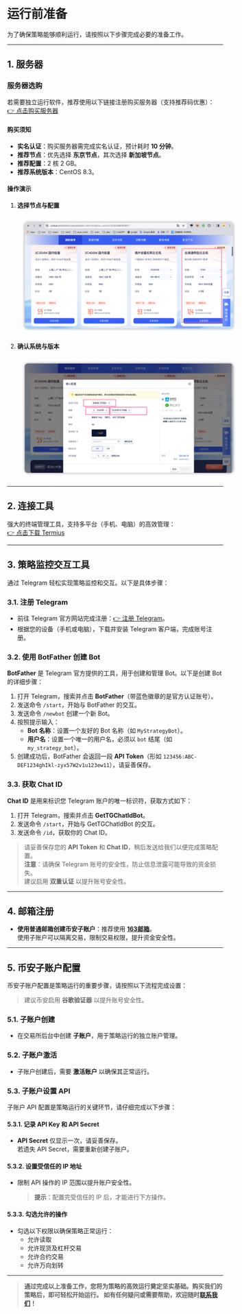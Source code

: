 # 运行前准备

为了确保策略能够顺利运行，请按照以下步骤完成必要的准备工作。

---

## **1. 服务器**

### **服务器选购**

若需要独立运行软件，推荐使用以下链接注册购买服务器（支持推荐码优惠）：  
[👉 点击购买服务器](https://www.ucloud.cn/site/active/kuaijiesale.html?invitation_code=C1x69BCB8FC168D)

#### **购买须知**
- **实名认证**：购买服务器需完成实名认证，预计耗时 **10 分钟**。
- **推荐节点**：优先选择 **东京节点**，其次选择 **新加坡节点**。
- **推荐配置**：2 核 2 GB。
- **推荐系统版本**：CentOS 8.3。

#### **操作演示**
1. **选择节点与配置**  
   <div style="text-align: left; padding: 10px;">
       <img src="https://raw.githubusercontent.com/wendingtaoli/wendingtaoli.github.io/main/image/image-20240316191504317.png" 
            alt="期现价差套利流程图" 
            style="display: block; max-width: 500px; height: auto; margin-left: 0;">
   </div>

2. **确认系统与版本**  
   <div style="text-align: left; padding: 10px;">
       <img src="https://raw.githubusercontent.com/wendingtaoli/wendingtaoli.github.io/main/image/image-20240316191610764.png" 
            alt="期现价差套利流程图" 
            style="display: block; max-width: 500px; height: auto; margin-left: 0;">
   </div>

---

## **2. 连接工具**

强大的终端管理工具，支持多平台（手机、电脑）的高效管理：  
[👉 点击下载 Termius](https://www.termius.com/download/)

---

## **3. 策略监控交互工具**

通过 Telegram 轻松实现策略监控和交互。以下是具体步骤：

### **3.1. 注册 Telegram**
- 前往 Telegram 官方网站完成注册：[👉 注册 Telegram](https://telegram.org/dl)。
- 根据您的设备（手机或电脑），下载并安装 Telegram 客户端，完成账号注册。


### **3.2. 使用 BotFather 创建 Bot**

**BotFather** 是 Telegram 官方提供的工具，用于创建和管理 Bot。以下是创建 Bot 的详细步骤：

1. 打开 Telegram，搜索并点击 **BotFather**（带蓝色徽章的是官方认证账号）。
2. 发送命令 `/start`，开始与 BotFather 的交互。
3. 发送命令 `/newbot` 创建一个新 Bot。
4. 按照提示输入：
   - **Bot 名称**：设置一个友好的 Bot 名称（如 `MyStrategyBot`）。
   - **用户名**：设置一个唯一的用户名，必须以 `bot` 结尾（如 `my_strategy_bot`）。
5. 创建成功后，BotFather 会返回一段 **API Token**（形如 `123456:ABC-DEF1234ghIkl-zyx57W2v1u123ew11`），请妥善保存。


### **3.3. 获取 Chat ID**

**Chat ID** 是用来标识您 Telegram 账户的唯一标识符，获取方式如下：

1. 打开 Telegram，搜索并点击 **GetTGChatIdBot**。
2. 发送命令 `/start`，开始与 GetTGChatIdBot 的交互。
3. 发送命令 `/id`，获取你的 Chat ID。

> 请妥善保存您的 **API Token** 和 **Chat ID**，稍后发送给我们以便完成策略配置。  
> **注意**：请确保 Telegram 账号的安全性，防止信息泄露可能导致的资金损失。  
> 建议启用 **双重认证** 以提升账号安全性。

---

## **4. 邮箱注册**

- **使用普通邮箱创建币安子账户**：推荐使用 [**163邮箱**](https://mail.163.com/register/index.htm)。  
  使用子账户可以隔离交易，限制交易权限，提升资金安全性。

---
## **5. 币安子账户配置**

币安子账户配置是策略运行的重要步骤，请按照以下流程完成设置：

> 建议币安启用 **谷歌验证器** 以提升账号安全性。


### **5.1. 子账户创建**
- 在交易所后台中创建 **子账户**，用于策略运行的独立账户管理。

### **5.2. 子账户激活**
- 子账户创建后，需要 **激活账户** 以确保其正常运行。


### **5.3. 子账户设置 API**
子账户 API 配置是策略运行的关键环节，请仔细完成以下步骤：

#### **5.3.1. 记录 API Key 和 API Secret**   
- **API Secret** 仅显示一次，请妥善保存。  
  若遗失 API Secret，需要重新创建子账户。

#### **5.3.2. 设置受信任的 IP 地址**
- 限制 API 操作的 IP 范围以提升账户安全性。
  > **提示**：配置完受信任的 IP 后，才能进行下方操作。

#### **5.3.3. 勾选允许的操作**
- 勾选以下权限以确保策略正常运行：
   - 允许读取
   - 允许现货及杠杆交易
   - 允许合约交易
   - 允许万向划转

---

> **通过完成以上准备工作，您将为策略的高效运行奠定坚实基础。购买我们的策略后，即可轻松开始运行。
如有任何疑问或需要帮助，欢迎随时[联系我们](联系方式.md)！**
